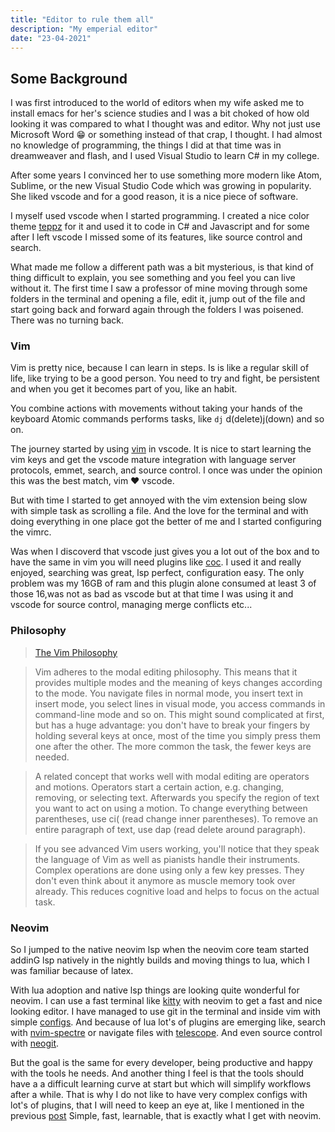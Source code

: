 ```yaml
---
title: "Editor to rule them all"
description: "My emperial editor"
date: "23-04-2021"
---
```


## Some Background

I was first introduced to the world of editors when my wife asked me to install
emacs for her's science studies and I was a bit choked of how old looking it was
compared to what I thought was and editor. Why not just use Microsoft Word 😁 or
something instead of that crap, I thought. I had almost no knowledge of
programming, the things I did at that time was in dreamweaver and flash, and I
used Visual Studio to learn C# in my college.

After some years I convinced her to use something more modern like Atom, Sublime,
or the new Visual Studio Code which was growing in popularity. She liked vscode
and for a good reason, it is a nice piece of software.

I myself used vscode when I started programming. I created a nice color theme
[teppz](https://marketplace.visualstudio.com/items?itemName=ofrades.Teppz) for
it and used it to code in C# and Javascript and for some after I left vscode
I missed some of its features, like source control and search.

What made me follow a different path was a bit mysterious, is that kind of thing
difficult to explain, you see something and you feel you can live without it.
The first time I saw a professor of mine moving through some folders in the
terminal and opening a file, edit it, jump out of the file and start going back
and forward again through the folders I was poisened. There was no turning back.

### Vim

Vim is pretty nice, because I can learn in steps. Is is like a regular skill of
life, like trying to be a good person. You need to try and fight, be persistent
and when you get it becomes part of you, like an habit.

You combine actions with movements without taking your hands of the keyboard
Atomic commands performs tasks, like `dj` d(delete)j(down) and so on.

The journey started by using
[vim](https://marketplace.visualstudio.com/items?itemName=vscodevim.vim)
in vscode. It is nice to start learning the vim keys and get the vscode
mature integration with language server protocols, emmet, search, and source
control. I once was under the opinion this was the best match, vim ♥️ vscode.

But with time I started to get annoyed with the vim extension being slow with
simple task as scrolling a file. And the love for the terminal and with doing
everything in one place got the better of me and I started configuring the vimrc.

Was when I discoverd that vscode just gives you a lot out of the box and to have
the same in vim you will need plugins like
[coc](https://github.com/neoclide/coc.nvim).
I used it and really enjoyed, searching was great, lsp perfect, configuration
easy. The only problem was my 16GB of ram and this plugin alone consumed at least
3 of those 16,was not as bad as vscode but at that time I was using it and vscode
for source control, managing merge conflicts etc...

### Philosophy

> [The Vim Philosophy](https://github.com/mhinz/vim-galore#the-vim-philosophy)

> Vim adheres to the modal editing philosophy. This means that it provides multiple modes and the meaning of keys changes according to the mode. You navigate files in normal mode, you insert text in insert mode, you select lines in visual mode, you access commands in command-line mode and so on. This might sound complicated at first, but has a huge advantage: you don't have to break your fingers by holding several keys at once, most of the time you simply press them one after the other. The more common the task, the fewer keys are needed.

> A related concept that works well with modal editing are operators and motions. Operators start a certain action, e.g. changing, removing, or selecting text. Afterwards you specify the region of text you want to act on using a motion. To change everything between parentheses, use ci( (read change inner parentheses). To remove an entire paragraph of text, use dap (read delete around paragraph).

> If you see advanced Vim users working, you'll notice that they speak the language of Vim as well as pianists handle their instruments. Complex operations are done using only a few key presses. They don't even think about it anymore as muscle memory took over already. This reduces cognitive load and helps to focus on the actual task.

### Neovim

So I jumped to the native neovim lsp when the neovim core team started addinG
lsp natively in the nightly builds and moving things to lua, which I was
familiar because of latex.

With lua adoption and native lsp things are looking quite wonderful for neovim.
I can use a fast terminal like
[kitty](https://sw.kovidgoyal.net/kitty/invocation.html) with neovim to get a
fast and nice looking editor. I have managed to use git in the terminal and
inside vim with simple [configs](https://github.com/ofrades/configs).
And because of lua lot's of plugins are emerging like, search with
[nvim-spectre](https://github.com/windwp/nvim-spectre) or navigate files with
[telescope](https://github.com/nvim-telescope/telescope.nvim).
And even source control with [neogit](https://github.com/TimUntersberger/neogit).

But the goal is the same for every developer, being productive and happy with
the tools he needs. And another thing I feel is that the tools should have a
a difficult learning curve at start but which will simplify workflows after a
while. That is why I do not like to have very complex configs with lot's of
plugins, that I will need to keep an eye at, like I mentioned in the previous
[post](htts://ofrades.com/blog/my-setup)
Simple, fast, learnable, that is exactly what I get with neovim.
